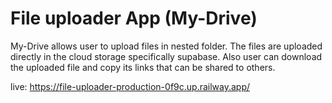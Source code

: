 # File uploader App (My-Drive)

My-Drive allows user to upload files in nested folder. The files are uploaded directly in the cloud storage specifically supabase. Also user can download the uploaded file and copy its links that can be shared to others.

live:  https://file-uploader-production-0f9c.up.railway.app/
